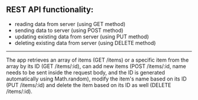 ## REST API functionality: 
* reading data from server (using GET method)
* sending data to server (using POST method)
* updating existing data from server (using PUT method)
* deleting existing data from server (using DELETE method)
---
The app retrieves an array of items (GET /items) or a specific item from the array by its ID (GET /items/:id), can add new items (POST /items/:id, name needs to be sent inside the request body, and the ID is generated automatically using Math.random), modify the item's name based on its ID (PUT /items/:id) and delete the item based on its ID as well (DELETE /items/:id). 

